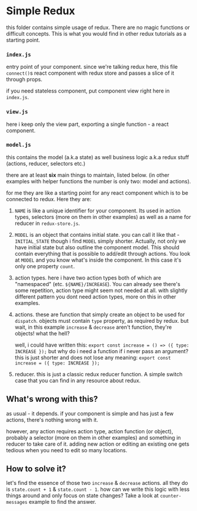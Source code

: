 # Simple Redux

this folder contains simple usage of redux. There are no magic functions
or difficult concepts. This is what you would find in other redux
tutorials as a starting point.

### `index.js`

entry point of your component. since we're talking redux here, this file
`connect()`s react component with redux store and passes a slice of it
through props.

if you need stateless component, put component view right here in
`index.js`.

### `view.js`

here i keep only the view part, exporting a single function - a
react component.

### `model.js`

this contains the model (a.k.a state) as well business logic a.k.a redux
stuff (actions, reducer, selectors etc.)

there are at least **six** main things to maintain, listed below. (in
other examples with helper functions the number is only two: model
and actions).

for me they are like a starting point for any react component which is
to be connected to redux. Here they are:

1. `NAME` is like a unique identifier for your component. Its used in
   action types, selectors (more on them in other examples) as well as a
   name for reducer in `redux-store.js`.

1. `MODEL` is an object that contains initial state. you can call it
   like that - `INITIAL_STATE` though i find `MODEL` simply shorter.
   Actually, not only we have initial state but also outline the
   component model. This should contain everything that is possible to
   add/edit through actions. You look at `MODEL` and you know what's
   inside the component. In this case it's only one property `count`.

1. action types. here i have two action types both of which are
   "namespaced" (etc. `${NAME}/INCREASE`). You can already see there's
   some repetition, action type might seem not needed at all. with
   slightly different pattern you dont need action types, more on this
   in other examples.

1. actions. these are function that simply create an object to be used
   for `dispatch`. objects must contain `type` property, as required by
   redux. but wait, in this example `increase` & `decrease` aren't
   function, they're objects! what the hell?

   well, i could have written this:
   `export const increase = () => ({ type: INCREASE });`
   but why do i need a function if i never pass an argument? this is
   just shorter and does not lose any meaning:
   `export const increase = ({ type: INCREASE });`

1. reducer. this is just a classic redux reducer function. A simple
   switch case that you can find in any resource about redux.

## What's wrong with this?

as usual - it depends. if your component is simple and has just a few
actions, there's nothing wrong with it.

however, any action requires action type, action function (or object),
probably a selector (more on them in other examples) and something
in reducer to take care of it. adding new action or editing an
existing one gets tedious when you need to edit so many locations.

## How to solve it?

let's find the essence of those two `increase` & `decrease` actions.
all they do is `state.count + 1` & `state.count - 1`. how can we write
this logic with less things around and only focus on state changes? Take
a look at `counter-messages` example to find the answer.
